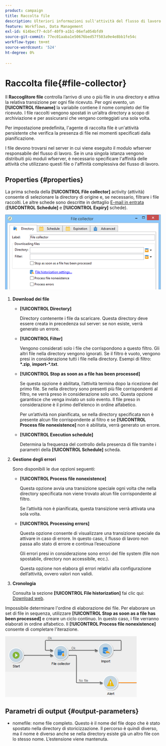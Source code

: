 ```yaml
---
product: campaign
title: Raccolta file
description: Ulteriori informazioni sull'attività del flusso di lavoro dell'agente di raccolta file
feature: Workflows, Data Management
exl-id: 614becf7-4cbf-40f9-a1b1-06efa054bfd9
source-git-commit: 77ec01aaba1e50676bed57f503a9e4e8bb1fe54c
workflow-type: tm+mt
source-wordcount: '524'
ht-degree: 0%

---
```


# Raccolta file{#file-collector}



Il **Raccoglitore file** controlla l’arrivo di uno o più file in una directory e attiva la relativa transizione per ogni file ricevuto. Per ogni evento, un **[!UICONTROL filename]** la variabile contiene il nome completo del file ricevuto. I file raccolti vengono spostati in un’altra directory a scopo di archiviazione e per assicurarsi che vengano conteggiati una sola volta.

Per impostazione predefinita, l&#39;agente di raccolta file è un&#39;attività persistente che verifica la presenza di file nei momenti specificati dalla pianificazione.

I file devono trovarsi nel server in cui viene eseguito il modulo wfserver responsabile del flusso di lavoro. Se in una singola istanza vengono distribuiti più moduli wfserver, è necessario specificare l&#39;affinità delle attività che utilizzano questi file o l&#39;affinità complessiva del flusso di lavoro.

## Properties {#properties}

La prima scheda della **[!UICONTROL File collector]** activity (attività) consente di selezionare la directory di origine e, se necessario, filtrare i file raccolti. Le altre schede sono descritte in dettaglio [E-mail in entrata](inbound-emails.md) (**[!UICONTROL Schedule]** e **[!UICONTROL Expiry]** schede).

![](assets/file_collect_edit.png)

1. **Download dei file**

   * **[!UICONTROL Directory]**

      Directory contenente i file da scaricare. Questa directory deve essere creata in precedenza sul server: se non esiste, verrà generato un errore.

   * **[!UICONTROL Filter]**

      Vengono considerati solo i file che corrispondono a questo filtro. Gli altri file nella directory vengono ignorati. Se il filtro è vuoto, vengono presi in considerazione tutti i file nella directory. Esempi di filtro: **&#42;.zip**, **import-&#42;.txt**.

   * **[!UICONTROL Stop as soon as a file has been processed]**

      Se questa opzione è abilitata, l’attività termina dopo la ricezione del primo file. Se nella directory sono presenti più file corrispondenti al filtro, ne verrà preso in considerazione solo uno. Questa opzione garantisce che venga inviato un solo evento. Il file preso in considerazione è il primo dell’elenco in ordine alfabetico.

      Per un’attività non pianificata, se nella directory specificata non è presente alcun file corrispondente al filtro e se **[!UICONTROL Process file nonexistence]** non è abilitata, verrà generato un errore.

   * **[!UICONTROL Execution schedule]**

      Determina la frequenza del controllo della presenza di file tramite i parametri della **[!UICONTROL Schedule]** scheda.

1. **Gestione degli errori**

   Sono disponibili le due opzioni seguenti:

   * **[!UICONTROL Process file nonexistence]**

      Questa opzione avvia una transizione speciale ogni volta che nella directory specificata non viene trovato alcun file corrispondente al filtro.

      Se l’attività non è pianificata, questa transizione verrà attivata una sola volta.

   * **[!UICONTROL Processing errors]**

      Questa opzione consente di visualizzare una transizione speciale da attivare in caso di errore. In questo caso, il flusso di lavoro non passa allo stato di errore e continua l’esecuzione

      Gli errori presi in considerazione sono errori del file system (file non spostabile, directory non accessibile, ecc.).

      Questa opzione non elabora gli errori relativi alla configurazione dell’attività, ovvero valori non validi.

1. **Cronologia**

   Consulta la sezione **[!UICONTROL File historization]** fai clic qui: [Download web](web-download.md).

Impossibile determinare l&#39;ordine di elaborazione dei file. Per elaborare un set di file in sequenza, utilizzare **[!UICONTROL Stop as soon as a file has been processed]** e creare un ciclo continuo. In questo caso, i file verranno elaborati in ordine alfabetico. Il **[!UICONTROL Process file nonexistence]** consente di completare l&#39;iterazione.

![](assets/file_collect_loop.png)

## Parametri di output {#output-parameters}

* nomefile: nome file completo. Questo è il nome del file dopo che è stato spostato nella directory di storicizzazione. Il percorso è quindi diverso, ma il nome è diverso anche se nella directory esiste già un altro file con lo stesso nome. L’estensione viene mantenuta.
